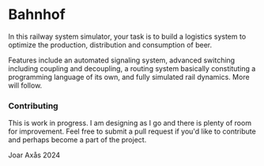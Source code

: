 # Bahnhof
In this railway system simulator, your task is to build a logistics system to optimize the production, distribution and consumption of beer.

Features include an automated signaling system, advanced switching including coupling and decoupling, a routing system basically constituting a programming language of its own, and fully simulated rail dynamics. More will follow.

### Contributing
This is work in progress. I am designing as I go and there is plenty of room for improvement. Feel free to submit a pull request if you'd like to contribute and perhaps become a part of the project.

Joar Axås 2024